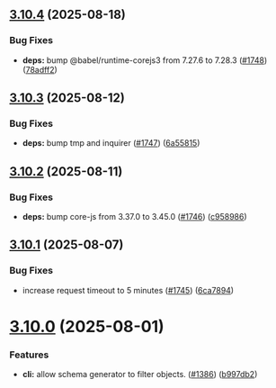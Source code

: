 ## [3.10.4](https://github.com/jsforce/jsforce/compare/3.10.3...3.10.4) (2025-08-18)


### Bug Fixes

* **deps:** bump @babel/runtime-corejs3 from 7.27.6 to 7.28.3 ([#1748](https://github.com/jsforce/jsforce/issues/1748)) ([78adff2](https://github.com/jsforce/jsforce/commit/78adff2a2fa4c72d3fba9b0e536472472b29254e))



## [3.10.3](https://github.com/jsforce/jsforce/compare/3.10.2...3.10.3) (2025-08-12)


### Bug Fixes

* **deps:** bump tmp and inquirer ([#1747](https://github.com/jsforce/jsforce/issues/1747)) ([6a55815](https://github.com/jsforce/jsforce/commit/6a5581515cc6cdfe68d02fba9d7915dd6496f4c2))



## [3.10.2](https://github.com/jsforce/jsforce/compare/3.10.1...3.10.2) (2025-08-11)


### Bug Fixes

* **deps:** bump core-js from 3.37.0 to 3.45.0 ([#1746](https://github.com/jsforce/jsforce/issues/1746)) ([c958986](https://github.com/jsforce/jsforce/commit/c9589866ee6fffd3fc634afa04ad3f43c3386ac3))



## [3.10.1](https://github.com/jsforce/jsforce/compare/3.10.0...3.10.1) (2025-08-07)


### Bug Fixes

* increase request timeout to 5 minutes ([#1745](https://github.com/jsforce/jsforce/issues/1745)) ([6ca7894](https://github.com/jsforce/jsforce/commit/6ca78941670a6b36d2c9d26758e8fd8fe9f90cc6))



# [3.10.0](https://github.com/jsforce/jsforce/compare/3.9.5...3.10.0) (2025-08-01)


### Features

* **cli:** allow schema generator to filter objects. ([#1386](https://github.com/jsforce/jsforce/issues/1386)) ([b997db2](https://github.com/jsforce/jsforce/commit/b997db2da879e61f13ac41e904af37d67e6fa20a))



